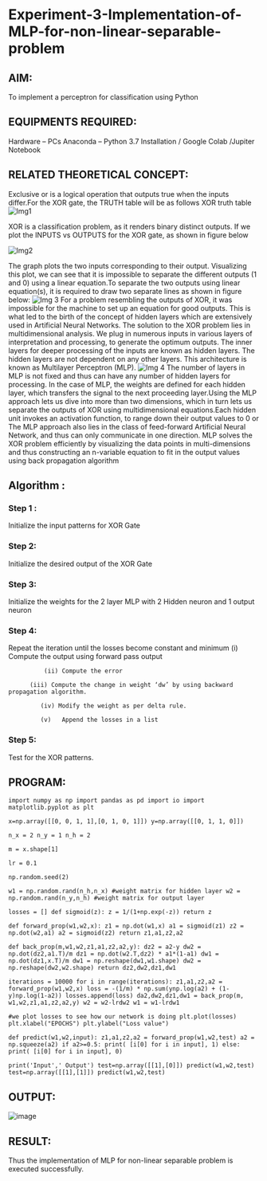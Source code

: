 # Experiment-3-Implementation-of-MLP-for-non-linear-separable-problem
## AIM:

To implement a perceptron for classification using Python

## EQUIPMENTS REQUIRED:
Hardware – PCs
Anaconda – Python 3.7 Installation / Google Colab /Jupiter Notebook

## RELATED THEORETICAL CONCEPT:
Exclusive or is a logical operation that outputs true when the inputs differ.For the XOR gate, the TRUTH table will be as follows
XOR truth table
![Img1](https://user-images.githubusercontent.com/112920679/195774720-35c2ed9d-d484-4485-b608-d809931a28f5.gif)

XOR is a classification problem, as it renders binary distinct outputs. If we plot the INPUTS vs OUTPUTS for the XOR gate, as shown in figure below

![Img2](https://user-images.githubusercontent.com/112920679/195774898-b0c5886b-3d58-4377-b52f-73148a3fe54d.gif)

The graph plots the two inputs corresponding to their output. Visualizing this plot, we can see that it is impossible to separate the different outputs (1 and 0) using a linear equation.To separate the two outputs using linear equation(s), it is required to draw two separate lines as shown in figure below:
![Img 3](https://user-images.githubusercontent.com/112920679/195775012-74683270-561b-4a3a-ac62-cf5ddfcf49ca.gif)
For a problem resembling the outputs of XOR, it was impossible for the machine to set up an equation for good outputs. This is what led to the birth of the concept of hidden layers which are extensively used in Artificial Neural Networks. The solution to the XOR problem lies in multidimensional analysis. We plug in numerous inputs in various layers of interpretation and processing, to generate the optimum outputs.
The inner layers for deeper processing of the inputs are known as hidden layers. The hidden layers are not dependent on any other layers. This architecture is known as Multilayer Perceptron (MLP).
![Img 4](https://user-images.githubusercontent.com/112920679/195775183-1f64fe3d-a60e-4998-b4f5-abce9534689d.gif)
The number of layers in MLP is not fixed and thus can have any number of hidden layers for processing. In the case of MLP, the weights are defined for each hidden layer, which transfers the signal to the next proceeding layer.Using the MLP approach lets us dive into more than two dimensions, which in turn lets us separate the outputs of XOR using multidimensional equations.Each hidden unit invokes an activation function, to range down their output values to 0 or The MLP approach also lies in the class of feed-forward Artificial Neural Network, and thus can only communicate in one direction. MLP solves the XOR problem efficiently by visualizing the data points in multi-dimensions and thus constructing an n-variable equation to fit in the output values using back propagation algorithm

## Algorithm :

### Step 1 : 
Initialize the input patterns for XOR Gate
### Step 2:
Initialize the desired output of the XOR Gate
### Step 3:
Initialize the weights for the 2 layer MLP with 2 Hidden neuron and 1 output neuron
### Step 4: 
Repeat the  iteration  until the losses become constant and minimum
              (i)  Compute the output using forward pass output
	      
              (ii) Compute the error  
	      
	      (iii) Compute the change in weight ‘dw’ by using backward propagation algorithm.
                     
             (iv) Modify the weight as per delta rule.
	     
             (v)   Append the losses in a list
### Step 5: 
Test for the XOR patterns.

## PROGRAM:
```
import numpy as np import pandas as pd import io import matplotlib.pyplot as plt

x=np.array([[0, 0, 1, 1],[0, 1, 0, 1]]) y=np.array([[0, 1, 1, 0]])

n_x = 2 n_y = 1 n_h = 2

m = x.shape[1]

lr = 0.1

np.random.seed(2)

w1 = np.random.rand(n_h,n_x) #weight matrix for hidden layer w2 = np.random.rand(n_y,n_h) #weight matrix for output layer

losses = [] def sigmoid(z): z = 1/(1+np.exp(-z)) return z

def forward_prop(w1,w2,x): z1 = np.dot(w1,x) a1 = sigmoid(z1) z2 = np.dot(w2,a1) a2 = sigmoid(z2) return z1,a1,z2,a2

def back_prop(m,w1,w2,z1,a1,z2,a2,y): dz2 = a2-y dw2 = np.dot(dz2,a1.T)/m dz1 = np.dot(w2.T,dz2) * a1*(1-a1) dw1 = np.dot(dz1,x.T)/m dw1 = np.reshape(dw1,w1.shape) dw2 = np.reshape(dw2,w2.shape) return dz2,dw2,dz1,dw1

iterations = 10000 for i in range(iterations): z1,a1,z2,a2 = forward_prop(w1,w2,x) loss = -(1/m) * np.sum(ynp.log(a2) + (1-y)np.log(1-a2)) losses.append(loss) da2,dw2,dz1,dw1 = back_prop(m, w1,w2,z1,a1,z2,a2,y) w2 = w2-lrdw2 w1 = w1-lrdw1

#we plot losses to see how our network is doing plt.plot(losses) plt.xlabel("EPOCHS") plt.ylabel("Loss value")

def predict(w1,w2,input): z1,a1,z2,a2 = forward_prop(w1,w2,test) a2 = np.squeeze(a2) if a2>=0.5: print( [i[0] for i in input], 1) else: print( [i[0] for i in input], 0)

print('Input',' Output') test=np.array([[1],[0]]) predict(w1,w2,test) test=np.array([[1],[1]]) predict(w1,w2,test)
```
## OUTPUT:
![image](https://github.com/s-adhithya/Experiment-3-Implementation-of-MLP-for-non-linear-separable-problem/assets/113497423/5e996d23-f0e9-4f86-9981-63be7990aa68)



## RESULT:
Thus the implementation of MLP for non-linear separable problem is executed successfully.
